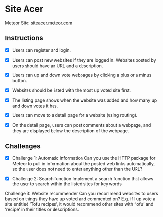 # Site Acer

Meteor Site: [siteacer.meteor.com](siteacer.meteor.com)

## Instructions

- [X] Users can register and login.

- [X] Users can post new websites if they are logged in. Websites posted by users should have an URL and a description.

- [X] Users can up and down vote webpages by clicking a plus or a minus button.

- [X] Websites should be listed with the most up voted site first.

- [X] The listing page shows when the website was added and how many up and down votes it has.

- [X] Users can move to a detail page for a website (using routing).

- [X] On the detail page, users can post comments about a webpage, and they are displayed below the description of the webpage.

## Challenges
- [X] Challenge 1: Automatic information
Can you use the HTTP package for Meteor to pull in information about the posted web links automatically, so the user does not need to enter anything other than the URL?

- [X] Challenge 2: Search function
Implement a search function that allows the user to search within the listed sites for key words

Challenge 3: Website recommender
Can you recommend websites to users based on things they have up voted and commented on? E.g. if I up vote a site entitled ‘Tofu recipes’, it would recommend other sites with ‘tofu’ and ‘recipe’ in their titles or descriptions.
